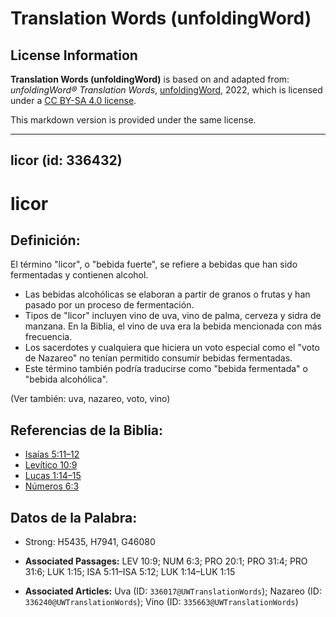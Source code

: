 # Translation Words (unfoldingWord)

## License Information

**Translation Words (unfoldingWord)** is based on and adapted from: _unfoldingWord® Translation Words_, [unfoldingWord](https://unfoldingword.org/utw), 2022, which is licensed under a [CC BY-SA 4.0 license](https://creativecommons.org/licenses/by-sa/4.0/legalcode.en).

This markdown version is provided under the same license.



--------------------------------

## licor (id: 336432)

licor
=====

Definición:
-----------

El término "licor", o "bebida fuerte", se refiere a bebidas que han sido fermentadas y contienen alcohol.

* Las bebidas alcohólicas se elaboran a partir de granos o frutas y han pasado por un proceso de fermentación.
* Tipos de "licor" incluyen vino de uva, vino de palma, cerveza y sidra de manzana. En la Biblia, el vino de uva era la bebida mencionada con más frecuencia.
* Los sacerdotes y cualquiera que hiciera un voto especial como el "voto de Nazareo" no tenían permitido consumir bebidas fermentadas.
* Este término también podría traducirse como "bebida fermentada" o "bebida alcohólica".

(Ver también: uva, nazareo, voto, vino)

Referencias de la Biblia:
-------------------------

* [Isaías 5:11–12](https://ref.ly/Isa5:11-Isa5:12)
* [Levítico 10:9](https://ref.ly/Lev10:9)
* [Lucas 1:14–15](https://ref.ly/Luke1:14-Luke1:15)
* [Números 6:3](https://ref.ly/Num6:3)

Datos de la Palabra:
--------------------

* Strong: H5435, H7941, G46080

* **Associated Passages:** LEV 10:9; NUM 6:3; PRO 20:1; PRO 31:4; PRO 31:6; LUK 1:15; ISA 5:11–ISA 5:12; LUK 1:14–LUK 1:15
* **Associated Articles:** Uva (ID: `336017@UWTranslationWords`); Nazareo (ID: `336240@UWTranslationWords`); Vino (ID: `335663@UWTranslationWords`)

